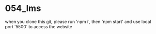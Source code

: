 # 054_lms
when you clone this git, please run 'npm i', then 'npm start' and use local port '5500' to access the website
